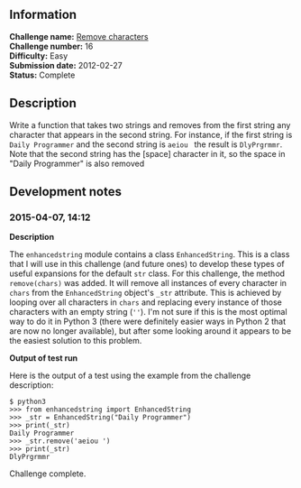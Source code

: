 ## Information

**Challenge name:** [Remove characters](http://www.reddit.com/r/dailyprogrammer/comments/q8aom/2272012_challenge_16_easy/)  
**Challenge number:** 16  
**Difficulty:** Easy  
**Submission date:** 2012-02-27  
**Status:** Complete

## Description

Write a function that takes two strings and removes from the first string any character that appears
in the second string. For instance, if the first string is `Daily Programmer` and the second string
is `aeiou ` the result is `DlyPrgrmmr`. Note that the second string has the [space] character in it,
so the space in "Daily Programmer" is also removed

## Development notes

### 2015-04-07, 14:12

**Description**

The `enhancedstring` module contains a class `EnhancedString`. This is a class that I will use in this
challenge (and future ones) to develop these types of useful expansions for the default `str` class. For
this challenge, the method `remove(chars)` was added. It will remove all instances of every character in
`chars` from the `EnhancedString` object's `_str` attribute. This is achieved by looping over all characters
in `chars` and replacing every instance of those characters with an empty string (`''`). I'm not sure if
this is the most optimal way to do it in Python 3 (there were definitely easier ways in Python 2 that are
now no longer available), but after some looking around it appears to be the easiest solution to this problem.

**Output of test run**

Here is the output of a test using the example from the challenge description:

    $ python3
    >>> from enhancedstring import EnhancedString
    >>> _str = EnhancedString("Daily Programmer")
    >>> print(_str)
    Daily Programmer
    >>> _str.remove('aeiou ')
    >>> print(_str)
    DlyPrgrmmr

Challenge complete.
